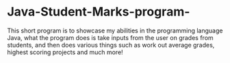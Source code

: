 # Java-Student-Marks-program-
This short program is to showcase my abilities in the programming language Java, what the program does is take inputs from the user on grades from students, and then does various things such as work out average grades, highest scoring projects and much more!
